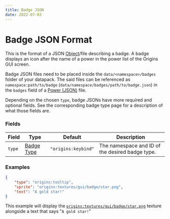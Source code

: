 ```yaml
---
title: Badge JSON
date: 2022-07-03
---
```


# Badge JSON Format

This is the format of a JSON [Object](../types/data_types/object.md)/file describing a badge. A badge displays an icon after the name of a power in the power list of the Origins GUI screen.

Badge JSON files need to be placed inside the `data/<namespace>/badges` folder of your datapack. The said files can be referenced as `namespace:path/to/badge` (`data/namespace/badges/path/to/badge.json`) in the `badges` field of a [Power (JSON)](power.md) file.

Depending on the chosen `type`, badge JSONs have more required and optional fields. See the corresponding badge type page for a description of what those fields are.


### Fields

Field | Type | Default | Description
------|------|---------|------------
`type` | [Badge Type](../types/badge_types.md) | `"origins:keybind"` | The namespace and ID of the desired badge type.


### Examples

```json
{
    "type": "origins:tooltip",
    "sprite": "origins:textures/gui/badge/star.png",
    "text": "A gold star!"
}
```

This example will display the [`origins:textures/gui/badge/star.png`](https://github.com/apace100/origins-fabric/blob/1.19/src/main/resources/assets/origins/textures/gui/badge/star.png) texture alongside a text that says "`A gold star!`"
